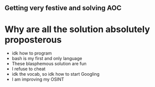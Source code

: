 ## Getting very festive and solving AOC
# Why are all the solution absolutely proposterous
* idk how to program
* bash is my first and only language
* These blasphemous solution are fun
* I refuse to cheat
* idk the vocab, so idk how to start Googling
* I am improving my OSINT
